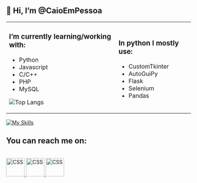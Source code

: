 ## 👋 Hi, I’m @CaioEmPessoa

<table>
 <tr>
  <td>
   <h3> I’m currently learning/working with: </h3>
   <ul>
    <li> Python </li>
    <li> Javascript </li>
    <li> C/C++ </li>
    <li> PHP </li>
    <li> MySQL </li>
   </ul>
   
   ![Top Langs](https://github-readme-stats.vercel.app/api/top-langs/?username=caioempessoa&layout=compact&theme=cobalt)
  </td>
  
  <td>
   <h3> In python I mostly use: </h3>
   <ul>
    <li> CustomTkinter </li>
    <li> AutoGuiPy </li>
    <li> Flask </li>
    <li> Selenium </li>
    <li> Pandas </li>
   </ul>
  </td>
 
 </tr>
</table>

[![My Skills](https://skillicons.dev/icons?i=py,flask,django,selenium,vscode,azure,js,html,css,mysql,github,git)](https://skillicons.dev)

## You can reach me on:

<br>
<a href="https://www.linkedin.com/in/caio-polonio-848b94218"><img width="50" src="https://skillicons.dev/icons?i=linkedin" alt="CSS" title="CSS"/>  </a>
<a href="https://www.instagram.com/caioempessoa/"><img width="50" src="https://skillicons.dev/icons?i=instagram" alt="CSS" title="CSS"/>  </a> 
<a href="https://www.twitter.com/CaioEmpPessoa/"><img width="50" src="https://skillicons.dev/icons?i=twitter" alt="CSS" title="CSS"/>  </a>
